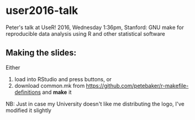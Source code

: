 # user2016-talk
Peter's talk at UseR! 2016, Wednesday 1:36pm, Stanford: GNU make for reproducible data analysis using R and other statistical software

## Making the slides:

Either
1) load into RStudio and press buttons, or
2) download common.mk from <https://github.com/petebaker/r-makefile-definitions> and **make** it

NB: Just in case my University doesn't like me distributing the logo, I've modified it slightly
